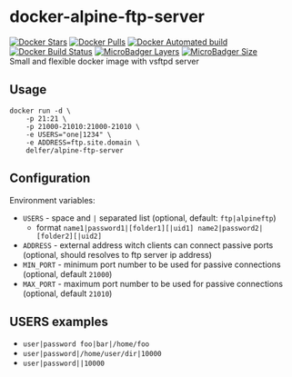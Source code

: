# docker-alpine-ftp-server
[![Docker Stars](https://img.shields.io/docker/stars/delfer/alpine-ftp-server.svg)](https://hub.docker.com/r/delfer/alpine-ftp-server/) [![Docker Pulls](https://img.shields.io/docker/pulls/delfer/alpine-ftp-server.svg)](https://hub.docker.com/r/delfer/alpine-ftp-server/) [![Docker Automated build](https://img.shields.io/docker/automated/delfer/alpine-ftp-server.svg)](https://hub.docker.com/r/delfer/alpine-ftp-server/) [![Docker Build Status](https://img.shields.io/docker/build/delfer/alpine-ftp-server.svg)](https://hub.docker.com/r/delfer/alpine-ftp-server/) [![MicroBadger Layers](https://img.shields.io/microbadger/layers/delfer/alpine-ftp-server.svg)](https://hub.docker.com/r/delfer/alpine-ftp-server/) [![MicroBadger Size](https://img.shields.io/microbadger/image-size/delfer/alpine-ftp-server.svg)](https://hub.docker.com/r/delfer/alpine-ftp-server/)  
Small and flexible docker image with vsftpd server

## Usage
```
docker run -d \
    -p 21:21 \
    -p 21000-21010:21000-21010 \
    -e USERS="one|1234" \
    -e ADDRESS=ftp.site.domain \
    delfer/alpine-ftp-server
```

## Configuration

Environment variables:
- `USERS` - space and `|` separated list (optional, default: `ftp|alpineftp`)
  - format `name1|password1|[folder1][|uid1] name2|password2|[folder2][|uid2]`
- `ADDRESS` - external address witch clients can connect passive ports (optional, should resolves to ftp server ip address)
- `MIN_PORT` - minimum port number to be used for passive connections (optional, default `21000`)
- `MAX_PORT` - maximum port number to be used for passive connections (optional, default `21010`)

## USERS examples

- `user|password foo|bar|/home/foo`
- `user|password|/home/user/dir|10000`
- `user|password||10000`
